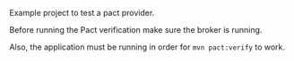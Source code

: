 Example project to test a pact provider.

Before running the Pact verification make sure the broker is running.

Also, the application must be running in order for `mvn pact:verify` to work.